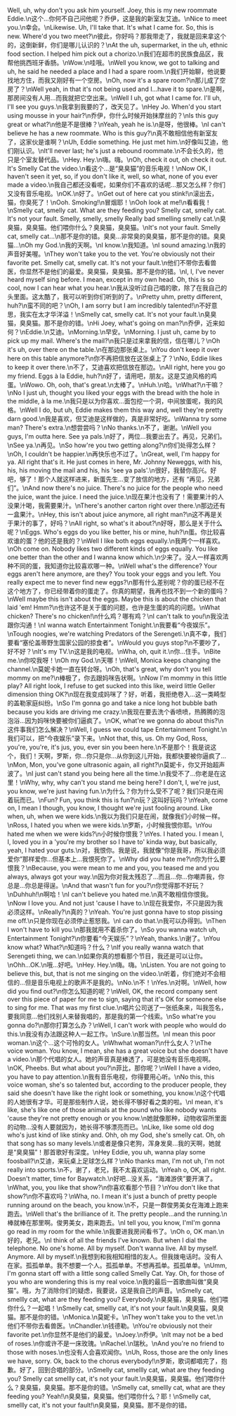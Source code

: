 Well, uh, why don't you ask him yourself. Joey, this is my new roommate Eddie.\n这个…你何不自己问他呢？乔伊，这是我的新室友艾迪。\nNice to meet you.\n幸会。\nLikewise. Uh, I'll take that. It's what I came for. So, this is new. Where'd you two meet?\n彼此，你好吗？那我带走了，我就是回来拿这个的，这倒新鲜，你们是哪儿认识的？\nAt the uh, supermarket, in the uh, ethnic food section. I helped him pick out a chorizo.\n我们在超市的民族食品区，我帮他挑西班牙香肠。\nWow.\n哇哦。\nWell you know, we got to talking and uh, he said he needed a place and I had a spare room.\n我们开始聊，他说要找地方住，而我又刚好有一个空房。\nOh, now it's a spare room?\n那儿成了空房了？\nWell yeah, in that it's not being used and I...have it to spare.\n是啊，那房间没有人用…而我就把它空出来。\nWell I uh, got what I came for. I'll uh, I'll see you guys.\n我拿到我要的了，改天见了。\nHey Jo. When'd you start using mousse in your hair?\n乔伊，你什么时候开始抹摩丝的？\nIs this guy great or what?\n他是不是很棒？\nYeah, yeah he is.\n是呀，他很棒。\nI can't believe he has a new roommate. Who is this guy?\n真不敢相信他有新室友了，这家伙是谁啊？\nUh, Eddie something. He just met him.\n好像叫艾迪，他们刚认识。\nIt'll never last; he's just a rebound roommate.\n不会长久的，他只是个室友替代品。\nHey. Hey.\n嗨。嗨。\nOh, check it out, oh check it out. It's Smelly Cat the video.\n看这个…是“臭臭猫”的音乐电视！\nNow OK, I haven't seen it yet, so, if you don't like it, well, so what, none of you ever made a video.\n我自己都还没看呢，如果你们不喜欢的话呢…那又怎么样？你们又没有音乐电视。\nOK.\n好了。\nGet out of here cat you stink!\n滚出去，猫，你臭死了！\nOoh. Smoking!\n冒烟耶！\nOoh look at me!\n看看我！\nSmelly cat, smelly cat. What are they feeding you? Smelly cat, smelly cat. It's not your fault. Smelly, smelly, smelly Really bad smelling smelly cat.\n臭臭猫，臭臭猫。他们喂你什么？臭臭猫，臭臭猫。\nIt's not your fault. Smelly cat, smelly cat...\n那不是你的错。臭臭…非常臭的臭臭猫，那不是你的错。臭臭猫…\nOh my God.\n我的天啊。\nI know.\n我知道。\nI sound amazing.\n我的声音好美喔。\nThey won't take you to the vet. You're obviously not their favorite pet. Smelly cat, smelly cat. It's not your fault.\n他们不带你去看兽医，你显然不是他们的最爱。臭臭猫，臭臭猫。那不是你的错。\nI, I, I've never heard myself sing before. I mean, except in my own head. Oh, this is so cool, now I can hear what you hear.\n我从没听过自己唱的歌，除了在我自己的头里面。这太酷了，我可以听到你们听到的了。\nPretty uhm, pretty different, huh?\n蛮不同的吧？\nOh, I am sorry but I am incredibly talented!\n不好意思，我实在太才华洋溢！\nSmelly cat, smelly cat. It's not your fault.\n臭臭猫，臭臭猫。那不是你的错。\nHi Joey, what's going on man?\n乔伊，近来如何？\nEddie.\n艾迪。\nMorning.\n早安。\nMorning. I just uh, came by to pick up my mail. Where's the mail?\n我只是过来拿我的信，信在哪儿？\nOh it's uh, over there on the table.\n在那边那张桌上。\nYou don't keep it over here on this table anymore?\n你不再把信放在这张桌上了？\nNo, Eddie likes to keep it over there.\n不了，艾迪喜欢把信放在那边。\nAll right, here you go my friend. Eggs à la Eddie, huh?\n好了，请用吧，朋友。这是艾迪风格的鸡蛋。\nWowo. Oh, ooh, that's great.\n太棒了。\nHuh.\n哈。\nWhat?\n干嘛？\nNo I just uh, thought you liked your eggs with the bread with the hole in the middle, à la me.\n我只是以为你喜欢…面包挖一个洞，中间放蛋呢，我的风格。\nWell I do, but uh, Eddie makes them this way and, well they're pretty darn good.\n我是喜欢，但艾迪是这样做的，真是非常好吃。\nWanna try some man? There's extra.\n想尝尝吗？\nNo thanks.\n不了，谢谢。\nWell you guys, I'm outta here. See ya pals.\n好了，两位…我要出去了。再见，兄弟们。\nSee ya.\n再见。\nSo how're you two getting along?\n你们处得怎么样？\nOh, I couldn't be happier.\n再快乐也不过了。\nGreat, well, I'm happy for ya. All right that's it. He just comes in here, Mr. Johnny Neweggs, with his, his, his moving the mail and his, his 'see ya pals'.\n很好，我替你高兴。好吧，够了！那个人就这样进来，新蛋先生…变了放信的地方，还有 “再见，兄弟们”。\nAnd now there's no juice. There's no juice for the people who need the juice, want the juice. I need the juice.\n现在果汁也没有了！需要果汁的人没果汁喝，我需要果汁。\nThere's another carton right over there.\n那边还有一盒果汁。\nHey, this isn't about juice anymore, all right man?\n这不再是关于果汁的事了，好吗？\nAll right, so what's it about?\n好呀，那么是关于什么呢？\nEggs. Who's eggs do you like better, his or mine, huh?\n蛋。你比较喜欢谁的蛋？他的还是我的？\nWell I like both eggs equally.\n我两个一样喜欢。\nOh come on. Nobody likes two different kinds of eggs equally. You like one better than the other and I wanna know which.\n少来了。没人一样喜欢两种不同的蛋，我知道你比较喜欢哪一种。\nWell what's the difference? Your eggs aren't here anymore, are they? You took your eggs and you left. You really expect me to never find new eggs?\n那有什么差别呢？你的蛋已经不在这个地方了，你已经带着你的蛋走了。你真的期望，我再也找不到一个新的蛋吗？\nWell maybe this isn't about the eggs. Maybe this is about the chicken that laid 'em! Hmm?\n也许这不是关于蛋的问题，也许是生蛋的鸡的问题。\nWhat chicken? There's no chicken!\n什么鸡？哪有鸡？\nI can't talk to you!\n我没法跟你沟通！\nI wanna watch Entertainment Tonight.\n我要看“今夜娱乐”。\nTough noogies, we're watching Predators of the Serengeti.\n真不幸，我们要看“塞伦盖蒂野生国家公园的掠食者”。\nWould you guys stop?\n不要吵了，好不好？\nIt's my TV.\n这是我的电视。\nWha, oh, quit it.\n你…住手。\nBite me.\n你咬我呀！\nOh my God.\n天哪！\nWell, Monica keeps changing the channel.\n莫妮卡她一直在转台呀。\nOh, that's great, why don't you tell mommy on me?\n棒极了，你去跟妈咪告状啊。\nNow I'm mommy in this little play? All right look, I refuse to get sucked into this like, weird little Geller dimension thing OK?\n现在我变成妈咪了？好，听着，我拒绝卷入…这一类畸型的盖勒家庭纠纷。\nSo I'm gonna go and take a nice long hot bubble bath because you kids are driving me crazy.\n我现在要去洗个香喷喷，热腾腾的泡泡浴…因为妈咪快要被你们逼疯了。\nOK, what're we gonna do about this?\n这件事我们怎么解决？\nWell, I guess we could tape Entertainment Tonight.\n我们可以，把“今夜娱乐”录下来。\nNot that, this, us. Oh my God, Ross, you're, you're, it's jus, you, ever sin you been here.\n不是那个！我是说这个，我们！天啊，罗斯，你…你只是你…从你到这儿开始，我都快要被你逼疯了…\nMon, Mon, you've gone ultrasonic again, all right?\n莫妮卡，你又开始超声波了。\nI just can't stand you being here all the time.\n我受不了…你老是在这里！\nWhy, why, why can't you stand me being here? I don't, I, we're just, you know, we're just having fun.\n为什么？你为什么受不了呢？我们只是在闹着玩而已。\nFun? Fun, you think this is fun?\n玩？这叫好玩吗？\nYeah, come on, I mean I though, you know, I thought we're just fooling around. Like when, uh, when we were kids.\n我以为我们只是在闹，就像我们小时候一样。\nRoss, I hated you when we were kids.\n罗斯，小时候我恨你耶。\nYou hated me when we were kids?\n小时候你恨我？\nYes. I hated you. I mean I, I, loved you in a 'you're my brother so I have to' kinda way, but basically, yeah, I hated your guts.\n对，我恨你。我是说，我就像“你是我哥，所以我必须爱你”那样爱你…但基本上…我恨死你了。\nWhy did you hate me?\n你为什么要恨我？\nBecause, you were mean to me and you, you teased me and you always, always got your way.\n因为你对我太残忍了…而且…你…你嘲弄我，你总是…你总是得逞。\nAnd that wasn't fun for you?\n你觉得那不好玩？\nDuhhuh!\n啊哈！\nI can't believe you hated me.\n真不敢相信你恨我。\nNow I love you. And not just 'cause I have to.\n现在我爱你，不只是因为我必须这样。\nReally?\n真的？\nYeah. You're just gonna have to stop pissing me off.\n只是你现在必须停止惹怒我。\nI can do that.\n我可以办得到。\nThen I won't have to kill you.\n那我就用不着杀你了。\nSo you wanna watch uh, Entertainment Tonight?\n你要看“今天娱乐”？\nYeah, thanks.\n谢了。\nYou know what? What?\n知道吗？什么？\nIf you really wanna watch that Serengeti thing, we can.\n如果你真的想看那个节目，我还是可以让你。\nOhh...OK.\n哦...好吧。\nHey. Hey.\n嗨。嗨。\nListen. You are not going to believe this, but, that is not me singing on the video.\n听着，你们绝对不会相信的…但是音乐电视上的歌声不是我的。\nNo.\n不！\nYes.\n对啊。\nWell, how did you find out?\n你怎么知道的呢？\nWell, OK, the record company sent over this piece of paper for me to sign, saying that it's OK for someone else to sing for me. That was my first clue.\n唱片公司送了一张纸条来，叫我签名，要我同意…他们找别人来替我唱的，那是我的第一个线索。\nSo what're you gonna do?\n那你打算怎么办？\nWell, I can't work with people who would do this.\n我没有办法跟这种人一起工作。\nSure.\n那当然。\nI mean this poor woman.\n这个…这个可怜的女人。\nWhwhat woman?\n什么女人？\nThe voice woman. You know, I mean, she has a great voice but she doesn't have a video.\n那个代唱的女人。她的声音真是棒透了，可是她没有音乐电视啊。\nOK, Pheebs. But what about you?\n菲比，那你呢？\nWell I have a video, you have to pay attention.\n我有音乐电视，你得要用心听。\nNo this, this voice woman, she's so talented but, according to the producer people, they said she doesn't have like the right look or something, you know.\n这个代唱的人她很有才华。可是那些制作人说，她长得不够好看之类的啦。\nI mean, it's like, she's like one of those animals at the pound who like nobody wants 'cause they're not pretty enough or you know.\n她就像那种，动物收容所里面的动物…没有人要就因为，她长得不够漂亮而已。\nLike, like some old dog who's just kind of like stinky and. Ohh, oh my God, she's smelly cat. Oh, oh that song has so many levels.\n或者是像只老狗，浑身发臭…我的天啊，她就是“臭臭猫”！那首歌好有深度。\nHey Eddie, you uh, wanna play some foosball?\n艾迪，来玩桌上足球怎么样？\nNo thanks man, I'm not uh, I'm not really into sports.\n不，谢了，老兄，我不太喜欢运动。\nYeah o, OK, all right. Doesn't matter, time for Baywatch.\n好吧…没关系，“海滩游侠”要开演了。\nWhat, you, you like that show?\n你喜欢看那个节目？\nYou don't like that show?\n你不喜欢吗？\nWha, no. I mean it's just a bunch of pretty people running around on the beach, you know.\n不，只是一群俊男美女在海滩上跑来跑去。\nWell that's the brilliance of it. The pretty people...and the running.\n棒就棒在那里啊。俊男美女，跑来跑去。\nI tell you, you know, I'mI'm gonna go read in my room for the while.\n我要进我房间看书了。\nOh o, OK man.\n好的，老兄。\nI think of all the friends I've known. But when I dial the telephone. No one's home. All by myself. Don't wanna live. All by myself. Anymore. All by myself.\n我想到和我相知相惜的友人。但我拨电话时。没有人在家。孤孤单单。我不想要一个人。孤孤单单。不想再孤单。孤孤单单。\nUmm, I'm gonna start off with a little song called Smelly Cat. Yay. Oh, for those of you who are wondering this is my real voice.\n我的最后一首歌曲叫做“臭臭猫”。哦，为了消除你们的疑虑，我要说，这是我自己的声音。\nSmelly cat, smellly cat, what are they feeding you? Everybody.\n臭臭猫，臭臭猫。他们喂你什么？一起唱！\nSmelly cat, smellly cat, it's not your fault.\n臭臭猫，臭臭猫。那不是你的错。\nMonica.\n莫妮卡。\nThey won't take you to the vet.\n他们不带你去看兽医。\nChandler.\n钱德勒。\nYou're obviously not their favorite pet.\n你显然不是他们的最爱。\nJoey.\n乔伊。\nIt may not be a bed of roses.\n你或许不是一床玫瑰。\nRachel.\n瑞秋。\nAnd you're no friend to those with noses.\n也没有人会喜欢闻你。\nUh, Ross, those are the only lines we have, sorry. Ok, back to the chorus everybody!\n罗斯，歌词都唱完了，抱歉。好了，回到合唱的部分。\nSmelly cat, smellly cat, what are they feeding you? Smelly cat smellly cat, it's not your fault.\n臭臭猫，臭臭猫。他们喂你什么？臭臭猫，臭臭猫。那不是你的错。\nSmelly cat, smellly cat, what are they feeding you? Yeah!\n臭臭猫，臭臭猫。他们喂你什么？耶！\nSmelly cat, smellly cat, it's not your fault!\n臭臭猫，臭臭猫。那不是你的错。
        